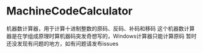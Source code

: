 # MachineCodeCalculator
机器数计算器，用于计算十进制整数的原码、反码、补码和移码
这个机器数计算器是在学组成原理时算机器码突发奇想写的，Windows计算器只能计算原码
暂时还没发现有问题的地方，如有问题请发布issues
